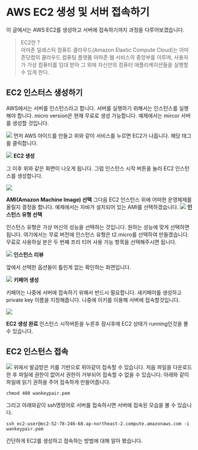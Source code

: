 # AWS EC2 생성 및 서버 접속하기
이 글에서는 AWS EC2를 생성하고 서버에 접속하기까지 과정을 다루어보겠습니다.
> EC2란 ?  <br>
> 아마존 일래스틱 컴퓨트 클라우드(Amazon Elastic Compute Cloud)는
아마존닷컴의 클라우드 컴퓨팅 플랫폼 아마존 웹 서비스의 중앙부를 이루며,
사용자가 가상 컴퓨터를 임대 받아 그 위에 자신만의 컴퓨터 애플리케이션들을 실행할 수 있게 한다.

## EC2 인스터스 생성하기
AWS에서는 서버를 인스턴스라고 합니다. 서버를 실행하기 위해서는 인스턴스를 실행해야 합니다. micro version은 현재 무료로 생성 가능합니다. 예제에서는 mircor 서버를 생성할 것입니다.

![](https://i.imgur.com/BZYeLsv.png)
먼저 AWS 아이드를 만들고 위와 같이 서비스를 누르면 EC2가 나옵니다. 해당 태그를 클릭합니다.

![](https://i.imgur.com/jdLAu7i.png)
**EC2 생성**

그 이후 위와 같은 화면이 나오게 됩니다. 그럼 인스턴스 시작 버튼을 눌러 EC2 인스턴스를 생성합니다.

![](https://i.imgur.com/49FNA4D.png)

**AMI(Amazon Machine Image) 선택**
그다음 EC2 인스턴스 위에 어떠한 운영체제를 올릴지 결정을 합니다. 예제에서는 자바가 설치되어 있는 AMI를 선택하겠습니다.
![](https://i.imgur.com/4WaBtN9.png)
**인스턴스 유형 선택**

인스턴스 유형은 가상 머신의 성능을 선택하는 것입니다. 원하는 성능에 맞게 선택하면 됩니다. 여기에서는 무료 버전에 인스턴스 유형은 t2.micro를 선택하여 만들겠습니다. 무료로 사용하실 분은 두 번째 프리 티어 사용 가능 항목을 선택해주시면 됩니다.

![](https://i.imgur.com/iTmZXDJ.png)
**인스턴스 리뷰**

앞에서 선택한 옵션들이 틀린게 없는 확인하는 화면입니다.

![](https://i.imgur.com/zSySP5O.png)
**키페어 생성**

키페어는 나중에 서버에 접속하기 위해서 반드시 필요합니다. 새키페어를 생성하고 private key 이름을 지정해줍니다. 나중에 이키를 이용해 서버에 접속할것입니다.

![](https://i.imgur.com/9zuMzyZ.png)

**EC2 생성 완료**
인스턴스 시작버튼을 누른후 잠시후에 EC2 상태가 running인것을 볼 수 있습니다.



## EC2 인스턴스 접속
![](https://i.imgur.com/g3lTQ6a.png)
위에서 발급받은 키를 기반으로 위아같이 접속할 수 있습니다. 처음 파일을 다운로드한 후 파일에 권한이 없어서 권한이 거부되어 접속할 수 없을 수 있습니다. 아래와 같이 파일에 읽기 권하을 주어 접속하게 만들어줍니다.

```shell
chmod 400 wankeypair.pem
```    
그리고 아래와같이 ssh명령어로 서버를 접속하시면 서버에 접속된 모습을 볼 수 있습니다.

```shell
ssh ec2-user@ec2-52-78-246-68.ap-northeast-2.compute.amazonaws.com -i wankeypair.pem
```

간단하게 EC2를 생성하고 접속하는 방법에 대해 알아 봤습니다.